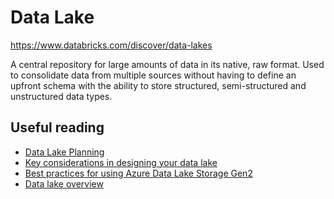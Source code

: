 # Data Lake

<https://www.databricks.com/discover/data-lakes>

A central repository for large amounts of data in its native, raw format.
Used to consolidate data from multiple sources without having to define an
upfront schema with the ability to store structured, semi-structured and
unstructured data types.

## Useful reading

- [Data Lake Planning](https://www.sqlchick.com/entries/2016/7/31/data-lake-use-cases-and-planning)
- [Key considerations in designing your data lake](https://azure.github.io/Storage/docs/analytics/hitchhikers-guide-to-the-datalake/#key-considerations-in-designing-your-data-lake)
- [Best practices for using Azure Data Lake Storage Gen2](https://learn.microsoft.com/en-gb/azure/storage/blobs/data-lake-storage-best-practices#directory-layout-considerations)
- [Data lake overview](https://learn.microsoft.com/en-us/azure/cloud-adoption-framework/scenarios/cloud-scale-analytics/best-practices/data-lake-overview)
